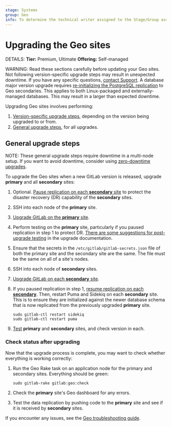 ```yaml
---
stage: Systems
group: Geo
info: To determine the technical writer assigned to the Stage/Group associated with this page, see https://handbook.gitlab.com/handbook/product/ux/technical-writing/#assignments
---
```


# Upgrading the Geo sites

DETAILS:
**Tier:** Premium, Ultimate
**Offering:** Self-managed

WARNING:
Read these sections carefully before updating your Geo sites. Not following
version-specific upgrade steps may result in unexpected downtime. If you have
any specific questions, [contact Support](https://about.gitlab.com/support/#contact-support).
A database major version upgrade requires [re-initializing the PostgreSQL replication](https://docs.gitlab.com/omnibus/settings/database.html#upgrading-a-geo-instance)
to Geo secondaries. This applies to both Linux-packaged and externally-managed databases.
This may result in a larger than expected downtime.

Upgrading Geo sites involves performing:

1. [Version-specific upgrade steps](../../../update/index.md#version-specific-upgrading-instructions), depending on the
   version being upgraded to or from.
1. [General upgrade steps](#general-upgrade-steps), for all upgrades.

## General upgrade steps

NOTE:
These general upgrade steps require downtime in a multi-node setup.
If you want to avoid downtime, consider using [zero-downtime upgrades](../../../update/zero_downtime.md#multi-node--ha-deployment-with-geo).

To upgrade the Geo sites when a new GitLab version is released, upgrade **primary**
and all **secondary** sites:

1. Optional. [Pause replication on each **secondary** site](../index.md#pausing-and-resuming-replication)
   to protect the disaster recovery (DR) capability of the **secondary** sites.
1. SSH into each node of the **primary** site.
1. [Upgrade GitLab on the **primary** site](../../../update/package/index.md#upgrade-using-the-official-repositories).
1. Perform testing on the **primary** site, particularly if you paused replication in step 1 to protect DR. [There are some suggestions for post-upgrade testing](../../../update/plan_your_upgrade.md#pre-upgrade-and-post-upgrade-checks) in the upgrade documentation.
1. Ensure that the secrets in the `/etc/gitlab/gitlab-secrets.json` file of both the primary site and the secondary site are the same. The file must be the same on all of a site's nodes.
1. SSH into each node of **secondary** sites.
1. [Upgrade GitLab on each **secondary** site](../../../update/package/index.md#upgrade-using-the-official-repositories).
1. If you paused replication in step 1, [resume replication on each **secondary**](../index.md#pausing-and-resuming-replication).
   Then, restart Puma and Sidekiq on each **secondary** site. This is to ensure they
   are initialized against the newer database schema that is now replicated from
   the previously upgraded **primary** site.

   ```shell
   sudo gitlab-ctl restart sidekiq
   sudo gitlab-ctl restart puma
   ```

1. [Test](#check-status-after-upgrading) **primary** and **secondary** sites, and check version in each.

### Check status after upgrading

Now that the upgrade process is complete, you may want to check whether
everything is working correctly:

1. Run the Geo Rake task on an application node for the primary and secondary sites. Everything should be green:

   ```shell
   sudo gitlab-rake gitlab:geo:check
   ```

1. Check the **primary** site's Geo dashboard for any errors.
1. Test the data replication by pushing code to the **primary** site and see if it
   is received by **secondary** sites.

If you encounter any issues, see the [Geo troubleshooting guide](troubleshooting.md).
